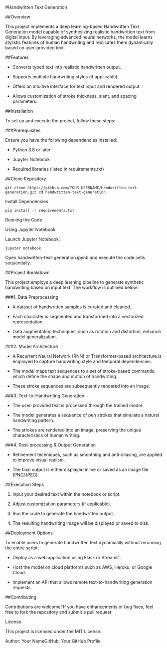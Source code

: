 #Handwritten Text Generation

##Overview

This project implements a deep learning-based Handwritten Text Generation model capable of synthesizing realistic handwritten text from digital input. By leveraging advanced neural networks, the model learns stylistic features of human handwriting and replicates them dynamically based on user-provided text.

##Features

- Converts typed text into realistic handwritten output.

- Supports multiple handwriting styles (if applicable).

- Offers an intuitive interface for text input and rendered output.

- Allows customization of stroke thickness, slant, and spacing parameters.

##Installation

To set up and execute the project, follow these steps:

###Prerequisites

Ensure you have the following dependencies installed:

- Python 3.8 or later

- Jupyter Notebook

- Required libraries (listed in requirements.txt)

##Clone Repository

`git clone https://github.com/YOUR_USERNAME/handwritten-text-generation.git
cd handwritten-text-generation`

Install Dependencies

`pip install -r requirements.txt`

Running the Code

Using Jupyter Notebook

Launch Jupyter Notebook:

`jupyter notebook`

Open handwritten-text-generation.ipynb and execute the code cells sequentially.

##Project Breakdown

This project employs a deep learning pipeline to generate synthetic handwriting based on input text. The workflow is outlined below:

###1. Data Preprocessing

- A dataset of handwritten samples is curated and cleaned.

- Each character is segmented and transformed into a vectorized representation.

- Data augmentation techniques, such as rotation and distortion, enhance model generalization.

###2. Model Architecture

- A Recurrent Neural Network (RNN) or Transformer-based architecture is employed to capture handwriting style and temporal dependencies.

- The model maps text sequences to a set of stroke-based commands, which define the shape and motion of handwriting.

- These stroke sequences are subsequently rendered into an image.

###3. Text-to-Handwriting Generation

- The user-provided text is processed through the trained model.

- The model generates a sequence of pen strokes that simulate a natural handwriting pattern.

- The strokes are rendered into an image, preserving the unique characteristics of human writing.

###4. Post-processing & Output Generation

- Refinement techniques, such as smoothing and anti-aliasing, are applied to improve visual realism.

- The final output is either displayed inline or saved as an image file (PNG/JPEG).

##Execution Steps

1. Input your desired text within the notebook or script.

2. Adjust customization parameters (if applicable).

3. Run the code to generate the handwritten output.

4. The resulting handwriting image will be displayed or saved to disk.

##Deployment Options

To enable users to generate handwritten text dynamically without rerunning the entire script:

- Deploy as a web application using Flask or Streamlit.

- Host the model on cloud platforms such as AWS, Heroku, or Google Cloud.

- Implement an API that allows remote text-to-handwriting generation requests.

##Contributing

Contributions are welcome! If you have enhancements or bug fixes, feel free to fork the repository and submit a pull request.

License

This project is licensed under the MIT License.

Author: Your NameGitHub: Your GitHub Profile

